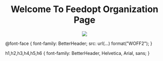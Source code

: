 <h1 style="" align="center">Welcome To Feedopt Organization Page</h1>

<p align="center">
<img src="https://user-images.githubusercontent.com/77804034/172105308-87bf8def-6bd1-45f3-a7a4-3b07da55ba88.jpg"/>
</p>




@font-face {
  font-family: BetterHeader;
  src: url(...) format("WOFF2");
}

h1,h2,h3,h4,h5,h6 {
  font-family: BetterHeader, Helvetica, Arial, sans;
}


